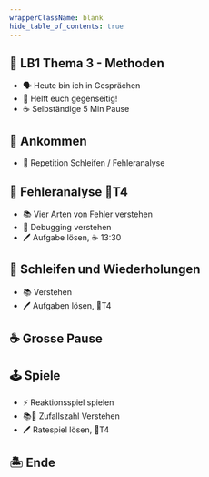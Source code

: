 ```yaml
---
wrapperClassName: blank
hide_table_of_contents: true
---
```


<Timeline title="Woche 6">
<Event active="true">

## 🏅 LB1 Thema 3 - Methoden

- 🗣️ Heute bin ich in Gesprächen
- :two_men_holding_hands: Helft euch gegenseitig!
- :coffee: Selbständige 5 Min Pause

</Event>
<Event time="12:45">

## 🤗 Ankommen

- :jigsaw: Repetition Schleifen / Fehleranalyse

</Event>
<Event time="13:10">

## :bug: Fehleranalyse **🏅T4**

- :books: Vier Arten von Fehler verstehen
- :bug: Debugging verstehen
- :pen: Aufgabe lösen, :coffee: 13:30

</Event>
<Event time="13:35">

## 🔁 Schleifen und Wiederholungen

- :books: Verstehen
- :pen: Aufgaben lösen, 🏅T4

</Event>

<Event time="14:20">

## :coffee: Grosse Pause

</Event>
<Event time="14:40">

## :joystick: Spiele

- :zap: Reaktionsspiel spielen
- :books::game_die: Zufallszahl Verstehen
- :pen: Ratespiel lösen, 🏅T4

</Event>
<Event time="16:15">

## 🏝️ Ende

</Event>

</Timeline>
